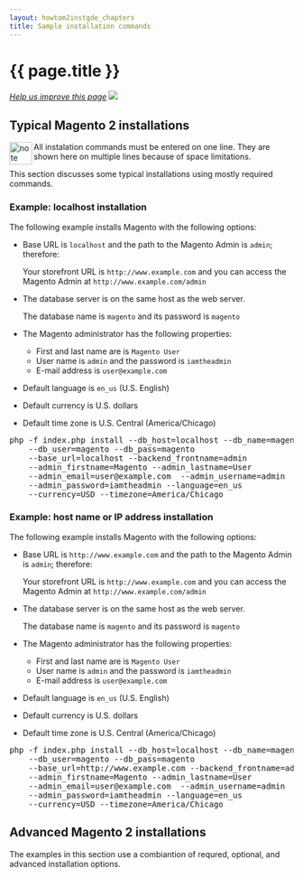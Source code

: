 ```yaml
---
layout: howtom2instgde_chapters
title: Sample installation commands
---
```


<h1 id="instgde-install-samples">{{ page.title }}</h1>

<p><a href="{{ site.githuburl }}install-gde/install/install-samples.md" target="_blank"><em>Help us improve this page</em></a>&nbsp;<img src="{{ site.baseurl }}common/images/newWindow.gif"/></p>

<h2 id="instgde-install-samples-basic">Typical Magento 2 installations</h2>

<div class="bs-callout bs-callout-info" id="info">
  <img src="{{ site.baseurl }}common/images/icon_note.png" alt="note" align="left" width="40" />
<span class="glyphicon-class">
  <p>All instalation commands must be entered on one line. They are shown here on multiple lines because of space limitations.</p></span>
</div>

This section discusses some typical installations using mostly required commands.

<h3 id="instgde-install-samples-basic1">Example: localhost installation</h3>

The following example installs Magento with the following options:

*	Base URL is `localhost` and the path to the Magento Admin is `admin`; therefore:

	Your storefront URL is `http://www.example.com` and you can access the Magento Admin at `http://www.example.com/admin`
	
*	The database server is on the same host as the web server.

	The database name is `magento` and its password is `magento`
	
*	The Magento administrator has the following properties:

	*	First and last name are is `Magento User`
	*	User name is `admin` and the password is `iamtheadmin`
	*	E-mail address is `user@example.com`

*	Default language is `en_us` (U.S. English)
*	Default currency is U.S. dollars
*	Default time zone is U.S. Central (America/Chicago)

<pre>php -f index.php install --db_host=localhost --db_name=magento 
	--db_user=magento --db_pass=magento 
	--base_url=localhost --backend_frontname=admin 
	--admin_firstname=Magento --admin_lastname=User 
	--admin_email=user@example.com 	--admin_username=admin 
	--admin_password=iamtheadmin --language=en_us 
	--currency=USD --timezone=America/Chicago</pre>

<h3 id="instgde-install-samples-basic1">Example: host name or IP address installation</h3>

The following example installs Magento with the following options:

*	Base URL is `http://www.example.com` and the path to the Magento Admin is `admin`; therefore:

	Your storefront URL is `http://www.example.com` and you can access the Magento Admin at `http://www.example.com/admin`
	
*	The database server is on the same host as the web server.

	The database name is `magento` and its password is `magento`
	
*	The Magento administrator has the following properties:

	*	First and last name are is `Magento User`
	*	User name is `admin` and the password is `iamtheadmin`
	*	E-mail address is `user@example.com`

*	Default language is `en_us` (U.S. English)
*	Default currency is U.S. dollars
*	Default time zone is U.S. Central (America/Chicago)

<pre>php -f index.php install --db_host=localhost --db_name=magento 
	--db_user=magento --db_pass=magento 
	--base_url=http://www.example.com --backend_frontname=admin 
	--admin_firstname=Magento --admin_lastname=User 
	--admin_email=user@example.com 	--admin_username=admin 
	--admin_password=iamtheadmin --language=en_us 
	--currency=USD --timezone=America/Chicago</pre>
	
<h2 id="instgde-install-samples-adv">Advanced Magento 2 installations</h2>

The examples in this section use a combiantion of requred, optional, and advanced installation options.


